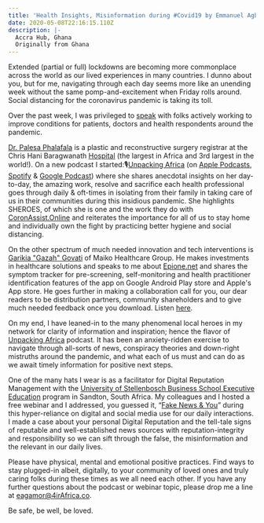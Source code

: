 ```yaml
---
title: 'Health Insights, Misinformation during #Covid19 by Emmanuel Agbeko Gamor'
date: 2020-05-08T22:16:15.110Z
description: |-
  Accra Hub, Ghana 
  Originally from Ghana
---
```

Extended (partial or full) lockdowns are becoming more commonplace across the world as our lived experiences in many countries. I dunno about you, but for me, navigating through each day seems more like an unending week without the same pomp-and-excitement when Friday rolls around. Social distancing for the coronavirus pandemic is taking its toll.

Over the past week, I was privileged to [speak](https://dictionary.cambridge.org/dictionary/english/speak) with folks actively working to improve conditions for patients, doctors and health respondents around the pandemic.

[Dr. Palesa Phalafala](https://www.linkedin.com/authwall?trk=gf&trkInfo=AQGhUWT7fHnWDQAAAXH2VZyQXfJ_7q3eRIFyZVEL7qLU8cZFiPaEK_UMv-IYErPHeJMQ27PD046U-_GF3JmZUTMVBgMrHfrzdiB-U-Vpffkq1c7-neSqxNG7NDi3JLF-SogNJj8=&originalReferer=&sessionRedirect=https%3A%2F%2Fwww.linkedin.com%2Fin%2Fpalesa-phalafala-20768989%2F) is a plastic and reconstructive surgery registrar at the Chris Hani Baragwanath [Hospital](https://www.chrishanibaragwanathhospital.co.za/) (the largest in Africa and 3rd largest in the world!). On a new podcast I started:🎙[Unpacking Africa](https://anchor.fm/4irafrica/episodes/2-Health-Matters-ecpkf8/a-a1ug301) (on [Apple Podcasts](https://podcasts.apple.com/us/podcast/unpacking-africa/id1505977695?ign-mpt=uo%3D4), [Spotify](https://open.spotify.com/show/539vqZu6Qrugz9dRumzeWH) & [Google Podcast](https://podcasts.google.com/?feed=aHR0cHM6Ly9hbmNob3IuZm0vcy8xNzRlZTVjOC9wb2RjYXN0L3Jzcw%3D%3D)) where she shares anecdotal insights on her day-to-day, the amazing work, resolve and sacrifice each health professional goes through daily & oft-times in isolating from their family in taking care of us in their communities during this insidious pandemic. She highlights SHEROES, of which she is one and the work they do with [CoronAssist.Online](https://www.coronassist.online/?q=get-started) and reiterates the importance for all of us to stay home and individually own the fight by practicing better hygiene and social distancing.

On the other spectrum of much needed innovation and tech interventions is [Garikia "Gazah" Govati](https://www.linkedin.com/authwall?trk=gf&trkInfo=AQFrQouhF_-9lgAAAXH2V_YgguECpm8tbbD6CyBMIhq2rjygibfvyLUQrM1AChzCZc-K0EmKOA3NbRwy3Ektj8oXzE2RpWwp2TXCQbDhQJqRgp7Wr17DyPRHwqfHd2eToLSp1Kw=&originalReferer=&sessionRedirect=https%3A%2F%2Fwww.linkedin.com%2Fin%2Fgarikai-govati-b3b87a2a%2F%3ForiginalSubdomain%3Dza) of Maiko Healthcare Group. He makes investments in healthcare solutions and speaks to me about [Epione.net](https://epione.net/) and shares the symptom tracker for pre-screening, self-monitoring and health practitioner identification features of the app on Google Android Play store and Apple's App store. He goes further in making a collaboration call for you, our dear readers to be distribution partners, community shareholders and to give much needed feedback once you download. Listen [here](https://anchor.fm/4irafrica/episodes/2-1-Health-Matters---Healthcare-Investments-ecpmrv/a-a1ughbo).

On my end, I have leaned-in to the many phenomenal local heroes in my network for clarity of information and inspiration; hence the flavor of [Unpacking Africa](https://podcasts.google.com/?feed=aHR0cHM6Ly9hbmNob3IuZm0vcy8xNzRlZTVjOC9wb2RjYXN0L3Jzcw%3D%3D) podcast. It has been an anxiety-ridden exercise to navigate through all-sorts of news, conspiracy theories and down-right mistruths around the pandemic, and what each of us must and can do as we await timely information for positive next steps.

One of the many hats I wear is as a facilitator for Digital Reputation Management with the [University of Stellenbosch Business School Executive Education](https://usb-ed.com/) program in Sandton, South Africa. My colleagues and I hosted a free webinar and I addressed, you guessed it, “[Fake News & You](https://www.youtube.com/watch?v=dXg8gBqjVSg&feature=youtu.be)” during this hyper-reliance on digital and social media use for our daily interactions. I made a case about your personal Digital Reputation and the tell-tale signs of reputable and well-established news sources with reputation-integrity and responsibility so we can sift through the false, the misinformation and the relevant in our daily lives.

Please have physical, mental and emotional positive practices. Find ways to stay plugged-in albeit, digitally, to your community of loved ones and truly caring folks during these times as we all need each other. If you have any further questions about the podcast or webinar topic, please drop me a line at [eagamor@4irAfrica.co](mailto:eagamor@4irAfrica.co).

Be safe, be well, be loved.